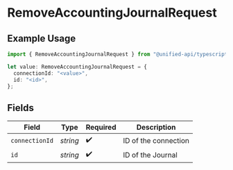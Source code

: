 # RemoveAccountingJournalRequest

## Example Usage

```typescript
import { RemoveAccountingJournalRequest } from "@unified-api/typescript-sdk/sdk/models/operations";

let value: RemoveAccountingJournalRequest = {
  connectionId: "<value>",
  id: "<id>",
};
```

## Fields

| Field                | Type                 | Required             | Description          |
| -------------------- | -------------------- | -------------------- | -------------------- |
| `connectionId`       | *string*             | :heavy_check_mark:   | ID of the connection |
| `id`                 | *string*             | :heavy_check_mark:   | ID of the Journal    |